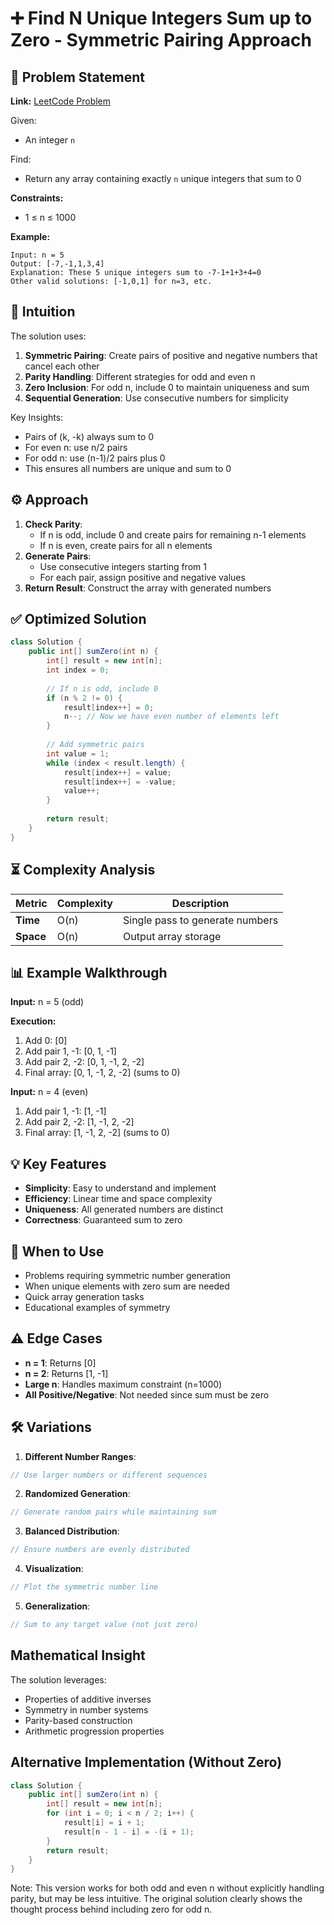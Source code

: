 # ➕ Find N Unique Integers Sum up to Zero - Symmetric Pairing Approach

## 📜 Problem Statement
**Link:** [LeetCode Problem](https://leetcode.com/problems/find-n-unique-integers-sum-up-to-zero/description/?envType=daily-question&envId=2025-09-07)

Given:
- An integer `n`

Find:
- Return any array containing exactly `n` unique integers that sum to 0

**Constraints:**
- 1 ≤ n ≤ 1000

**Example:**
```text
Input: n = 5
Output: [-7,-1,1,3,4]
Explanation: These 5 unique integers sum to -7-1+1+3+4=0
Other valid solutions: [-1,0,1] for n=3, etc.
```

## 🧠 Intuition
The solution uses:
1. **Symmetric Pairing**: Create pairs of positive and negative numbers that cancel each other
2. **Parity Handling**: Different strategies for odd and even n
3. **Zero Inclusion**: For odd n, include 0 to maintain uniqueness and sum
4. **Sequential Generation**: Use consecutive numbers for simplicity

Key Insights:
- Pairs of (k, -k) always sum to 0
- For even n: use n/2 pairs
- For odd n: use (n-1)/2 pairs plus 0
- This ensures all numbers are unique and sum to 0

## ⚙️ Approach
1. **Check Parity**:
   - If n is odd, include 0 and create pairs for remaining n-1 elements
   - If n is even, create pairs for all n elements
2. **Generate Pairs**:
   - Use consecutive integers starting from 1
   - For each pair, assign positive and negative values
3. **Return Result**: Construct the array with generated numbers

## ✅ Optimized Solution
```java
class Solution {
    public int[] sumZero(int n) {
        int[] result = new int[n];
        int index = 0;
        
        // If n is odd, include 0
        if (n % 2 != 0) {
            result[index++] = 0;
            n--; // Now we have even number of elements left
        }
        
        // Add symmetric pairs
        int value = 1;
        while (index < result.length) {
            result[index++] = value;
            result[index++] = -value;
            value++;
        }
        
        return result;
    }
}
```

## ⏳ Complexity Analysis
| Metric          | Complexity | Description |
|-----------------|------------|-------------|
| **Time**        | O(n)       | Single pass to generate numbers |
| **Space**       | O(n)       | Output array storage |

## 📊 Example Walkthrough
**Input:** n = 5 (odd)

**Execution:**
1. Add 0: [0]
2. Add pair 1, -1: [0, 1, -1]
3. Add pair 2, -2: [0, 1, -1, 2, -2]
4. Final array: [0, 1, -1, 2, -2] (sums to 0)

**Input:** n = 4 (even)
1. Add pair 1, -1: [1, -1]
2. Add pair 2, -2: [1, -1, 2, -2]
3. Final array: [1, -1, 2, -2] (sums to 0)

## 💡 Key Features
- **Simplicity**: Easy to understand and implement
- **Efficiency**: Linear time and space complexity
- **Uniqueness**: All generated numbers are distinct
- **Correctness**: Guaranteed sum to zero

## 🚀 When to Use
- Problems requiring symmetric number generation
- When unique elements with zero sum are needed
- Quick array generation tasks
- Educational examples of symmetry

## ⚠️ Edge Cases
- **n = 1**: Returns [0]
- **n = 2**: Returns [1, -1]
- **Large n**: Handles maximum constraint (n=1000)
- **All Positive/Negative**: Not needed since sum must be zero

## 🛠 Variations
1. **Different Number Ranges**:
```java
// Use larger numbers or different sequences
```

2. **Randomized Generation**:
```java
// Generate random pairs while maintaining sum
```

3. **Balanced Distribution**:
```java
// Ensure numbers are evenly distributed
```

4. **Visualization**:
```java
// Plot the symmetric number line
```

5. **Generalization**:
```java
// Sum to any target value (not just zero)
```

## Mathematical Insight
The solution leverages:
- Properties of additive inverses
- Symmetry in number systems
- Parity-based construction
- Arithmetic progression properties

## Alternative Implementation (Without Zero)
```java
class Solution {
    public int[] sumZero(int n) {
        int[] result = new int[n];
        for (int i = 0; i < n / 2; i++) {
            result[i] = i + 1;
            result[n - 1 - i] = -(i + 1);
        }
        return result;
    }
}
```
Note: This version works for both odd and even n without explicitly handling parity, but may be less intuitive. The original solution clearly shows the thought process behind including zero for odd n.